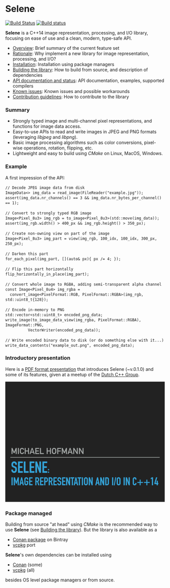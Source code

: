 # Selene

[![Build Status](https://travis-ci.org/kmhofmann/selene.svg?branch=master)](https://travis-ci.org/kmhofmann/selene)
[![Build status](https://ci.appveyor.com/api/projects/status/7usv92g9ot12v656?svg=true)](https://ci.appveyor.com/project/kmhofmann/selene)

**Selene** is a C++14 image representation, processing, and I/O library, focusing on ease of use and a clean, modern,
type-safe API.

  * [Overview](docs/overview.md): Brief summary of the current feature set
  * [Rationale](docs/rationale.md): Why implement a new library for image representation, processing, and I/O?
  * [Installation](docs/installation.md): Installation using package managers
  * [Building the library](docs/building.md): How to build from source, and description of dependencies
  * [API documentation and status](docs/documentation.md): API documentation, examples, supported compilers
  * [Known issues](docs/known_issues.md): Known issues and possible workarounds
  * [Contribution guidelines](CONTRIBUTING.md): How to contribute to the library

### Summary

  * Strongly typed image and multi-channel pixel representations, and functions for image data access.
  * Easy-to-use APIs to read and write images in JPEG and PNG formats (leveraging *libjpeg* and *libpng*).
  * Basic image processing algorithms such as color conversions, pixel-wise operations, rotation, flipping, etc.
  * Lightweight and easy to build using *CMake* on Linux, MacOS, Windows.

### Example

A first impression of the API:

```
// Decode JPEG image data from disk
ImageData<> img_data = read_image(FileReader("example.jpg"));
assert(img_data.nr_channels() == 3 && img_data.nr_bytes_per_channel() == 1);

// Convert to strongly typed RGB image
Image<Pixel_8u3> img_rgb = to_image<Pixel_8u3>(std::move(img_data));
assert(img_rgb.width() > 400_px && img_rgb.height() > 350_px);

// Create non-owning view on part of the image
Image<Pixel_8u3> img_part = view(img_rgb, 100_idx, 100_idx, 300_px, 250_px);

// Darken this part
for_each_pixel(img_part, [](auto& px){ px /= 4; });

// Flip this part horizontally
flip_horizontally_in_place(img_part);

// Convert whole image to RGBA, adding semi-transparent alpha channel
const Image<Pixel_8u4> img_rgba =
  convert_image<PixelFormat::RGB, PixelFormat::RGBA>(img_rgb, std::uint8_t{128});

// Encode in-memory to PNG
std::vector<std::uint8_t> encoded_png_data;
write_image(to_image_data_view(img_rgba, PixelFormat::RGBA), ImageFormat::PNG,
          VectorWriter(encoded_png_data));

// Write encoded binary data to disk (or do something else with it...)
write_data_contents("example_out.png", encoded_png_data);
```

### Introductory presentation

Here is a [PDF format presentation](https://selene-lib.org/selene_presentation_20180524.pdf) that introduces Selene
(~v.0.1.0) and some of its features, given at a meetup of the
[Dutch C++ Group](https://www.meetup.com/The-Dutch-Cpp-Group/).

[![Selene: Image representation and I/O in C++14](docs/selene_presentation_preview_small.png)](https://selene-lib.org/selene_presentation_20180524.pdf)

### Package managed

Building from source "at head" using *CMake* is the recommended way to use **Selene**
(see [Building the library](docs/building.md)).
But the library is also available as a

  * [Conan package](https://bintray.com/kmhofmann/conan-repo/selene%3Aselene) on Bintray
  * [vcpkg](https://github.com/Microsoft/vcpkg) port

**Selene**'s own dependencies can be installed using

  * [Conan](https://conan.io/) (some)
  * [vcpkg](https://github.com/Microsoft/vcpkg) (all)

besides OS level package managers or from source.
